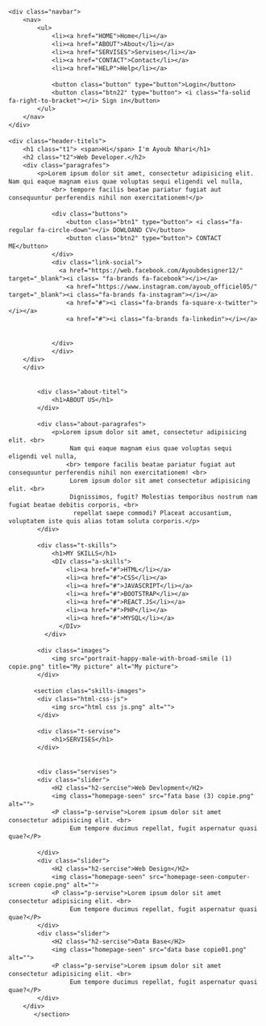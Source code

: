 <!DOCTYPE html>
<html lang="en">
<head>
    <meta charset="UTF-8">
    <meta name="viewport" content="width=device-width, initial-scale=1.0">
    <meta name="kywords" content="HTML,CSS,JAVASCRIPT,PHP,MYSQL,REACT.JS">
    <link rel="stylesheet" href="https://cdnjs.cloudflare.com/ajax/libs/font-awesome/6.5.1/css/all.min.css" integrity="sha512-DTOQO9RWCH3ppGqcWaEA1BIZOC6xxalwEsw9c2QQeAIftl+Vegovlnee1c9QX4TctnWMn13TZye+giMm8e2LwA==" crossorigin="anonymous" referrerpolicy="no-referrer" />
    <link rel="preconnect" href="https://fonts.googleapis.com">
    <link rel="preconnect" href="https://fonts.gstatic.com" crossorigin>
    <link href="https://fonts.googleapis.com/css2?family=Fjalla+One&family=Gasoek+One&display=swap" rel="stylesheet">
    <link rel="stylesheet" href="style.css">
    <title>profile my website</title>
</head>
<body>
    
    <div class="navbar">
        <nav>
            <ul>
                <li><a href="HOME">Home</li></a>
                <li><a href="ABOUT">About</li></a>
                <li><a href="SERVISES">Servises</li></a>
                <li><a href="CONTACT">Contact</li></a>
                <li><a href="HELP">Help</li></a>

                <button class="button" type="button">Login</button>
                <button class="btn22" type="button"> <i class="fa-solid fa-right-to-bracket"></i> Sign in</button>
            </ul>
        </nav>
    </div>

    <div class="header-titels">
        <h1 class="t1"> <span>Hi</span> I'm Ayoub Nhari</h1>
        <h2 class="t2">Web Developer.</h2>
        <div class="paragrafes">
            <p>Lorem ipsum dolor sit amet, consectetur adipisicing elit. Nam qui eaque magnam eius quae voluptas sequi eligendi vel nulla,
                <br> tempore facilis beatae pariatur fugiat aut consequuntur perferendis nihil non exercitationem!</p>

                <div class="buttons">
                    <button class="btn1" type="button"> <i class="fa-regular fa-circle-down"></i> DOWLOAND CV</button>
                    <button class="btn2" type="button"> CONTACT ME</button>
                </div>
                <div class="link-social">
                  <a href="https://web.facebook.com/Ayoubdesigner12/" target="_blank"><i class= "fa-brands fa-facebook"></i></a>
                    <a href="https://www.instagram.com/ayoub_officiel05/" target="_blank"><i class="fa-brands fa-instagram"></i></a>
                    <a href="#"><i class="fa-brands fa-square-x-twitter"></i></a>
                    <a href="#"><i class="fa-brands fa-linkedin"></i></a>


                </div>
                </div>
        </div>
        </div>

      
            <div class="about-titel">
                <h1>ABOUT US</h1>
            </div>

            <div class="about-paragrafes">
                <p>Lorem ipsum dolor sit amet, consectetur adipisicing elit. <br>
                     Nam qui eaque magnam eius quae voluptas sequi eligendi vel nulla,
                    <br> tempore facilis beatae pariatur fugiat aut consequuntur perferendis nihil non exercitationem! <br>
                     Lorem ipsum dolor sit amet consectetur adipisicing elit. <br>
                     Dignissimos, fugit? Molestias temporibus nostrum nam fugiat beatae debitis corporis, <br>
                      repellat saepe commodi? Placeat accusantium, voluptatem iste quis alias totam soluta corporis.</p>
            </div>

            <div class="t-skills">
                <h1>MY SKILLS</h1>
                <DIv class="a-skills">
                    <li><a href="#">HTML</li></a>
                    <li><a href="#">CSS</li></a>
                    <li><a href="#">JAVASCRIPT</li></a>
                    <li><a href="#">BOOTSTRAP</li></a>
                    <li><a href="#">REACT.JS</li></a>
                    <li><a href="#">PHP</li></a>
                    <li><a href="#">MYSQL</li></a>
                  </DIv>
              </div>

            <div class="images">
                <img src="portrait-happy-male-with-broad-smile (1) copie.png" title="My picture" alt="My picture">
            </div>

           <section class="skills-images">
            <div class="html-css-js">
                <img src="html css js.png" alt="">
            </div>

            <div class="t-servise">
                <h1>SERVISES</h1>
            </div>


            <div class="servises">
            <div class="slider">
                <H2 class="h2-sercise">Web Devlopment</H2>
                <img class="homepage-seen" src="fata base (3) copie.png" alt="">
                <P class="p-servise">Lorem ipsum dolor sit amet consectetur adipisicing elit. <br>
                     Eum tempore ducimus repellat, fugit aspernatur quasi quae?</P>
                     
            </div>
            <div class="slider">
                <H2 class="h2-sercise">Web Design</H2>
                <img class="homepage-seen" src="homepage-seen-computer-screen copie.png" alt="">
                <P class="p-servise">Lorem ipsum dolor sit amet consectetur adipisicing elit. <br>
                     Eum tempore ducimus repellat, fugit aspernatur quasi quae?</P>
            </div>
            <div class="slider">
                <H2 class="h2-sercise">Data Base</H2>
                <img class="homepage-seen" src="data base copie01.png" alt="">
                <P class="p-servise">Lorem ipsum dolor sit amet consectetur adipisicing elit. <br>
                     Eum tempore ducimus repellat, fugit aspernatur quasi quae?</P>
            </div>
        </div>
           </section>
        
</body>
</html>

